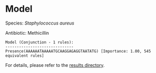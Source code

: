 
# Model

Species: *Staphylococcus aureus*

Antibiotic: Methicillin

```
Model (Conjunction - 1 rules):
------------------------------
Presence(AAAAAATAAAAATGCAAGGAGAGGTAATATG) [Importance: 1.00, 545 equivalent rules]

```

For details, please refer to the [results directory](../../../../../results/scm_b/staphylococcus%20aureus/methicillin/repeat_10/).

